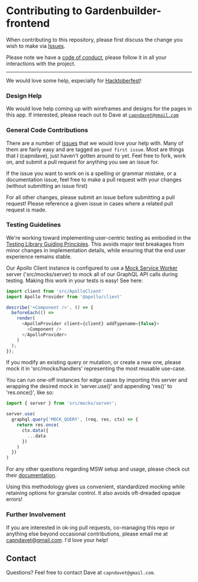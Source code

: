 # Contributing to Gardenbuilder-frontend

When contributing to this repository, please first discuss the change you wish to make via [Issues](https://github.com/capndave/gardenbuilder-frontend/issues).

Please note we have a [code of conduct](https://github.com/capndave/gardenbuilder-frontend/blob/master/CODE_OF_CONDUCT.md), please follow it in all your interactions with the project.


___

We would love some help, especially for [Hacktoberfest](https://hacktoberfest.digitalocean.com/)!

### Design Help

We would love help coming up with wireframes and designs for the pages in this app. If interested, please reach out to Dave at [`capndavet@gmail.com`](mailto:capndavet@gmail.com)

### General Code Contributions

There are a number of [issues](https://github.com/capndave/gardenbuilder-frontend/issues) that we would love your help with. Many of them are fairly easy and are tagged as `good first issue`. Most are things that I (capndave), just haven't gotten around to yet. Feel free to fork, work on, and submit a pull request for anything you see an issue for.

If the issue you want to work on is a spelling or grammar mistake, or a documentation issue, feel free to make a pull request with your changes (without submitting an issue first)

For all other changes, please submit an issue before submitting a pull request! Please reference a given issue in cases where a related pull request is made.

### Testing Guidelines

We're working toward implementing user-centric testing as embodied in the [Testing Library Guiding Principles](https://testing-library.com/docs/guiding-principles). This avoids major test breakages from minor changes in implementation details, while ensuring that the end user experience remains stable.

Our Apollo Client instance is configured to use a [Mock Service Worker](https://mwsjs.io) server ('src/mocks/server) to mock all of our GraphQL API calls during testing. Making this work in your tests is easy! See here:

```javascript
import client from 'src/ApolloClient'
import Apollo Provider from '@apollo/client'

describe('<Component />', () => {
  beforeEach(() =>
    render(
      <ApolloProvider client={client} addTypename={false}>
        <Component />
      </ApolloProvider>
    )
  );
});
```

If you modify an existing query or mutation, or create a new one, please mock it in 'src/mocks/handlers' representing the most reusable use-case. 

You can run one-off instances for edge cases by importing this server and wrapping the desired mock in 'server.use()' and appending 'res()' to 'res.once()', like so:

```javascript
import { server } from 'src/mocks/server';

server.use(
  graphql.query('MOCK_QUERY', (req, res, ctx) => {
    return res.once(
      ctx.data({
        ...data
      })
    )
  })
)
```

For any other questions regarding MSW setup and usage, please check out their [documentation](https://mswjs.io/docs).

Using this methodology gives us convenient, standardized mocking while retaining options for granular
control. It also avoids oft-dreaded opaque <MockProvider /> errors!

### Further Involvement

If you are interested in ok-ing pull requests, co-managing this repo or anything else beyond occasional contributions, please email me at capndavet@gmail.com. I'd love your help!

## Contact

Questions? Feel free to contact Dave at `capndavet@gmail.com`.
